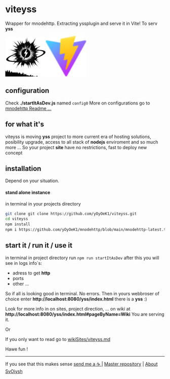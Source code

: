 # viteyss

Wrapper for mnodehttp. Extracting yssplugin and serve it in Vite! To serv **yss**


<img title="viteyss" src="/icons/ico_viteyss_128.png" alt="viteyss_logo" data-align="inline"><img title="viteyss" src="/icons/vite.svg" alt="viteyss_logo" data-align="inline" width="128">



## configuration

Check **./startItAsDev.js** named `config0`
More on configurations go to [mnodehttp Readme ...](https://github.com/yOyOeK1/mnodehttp/blob/main/README.md)


## for what it's

viteyss is moving **yss** project to more current era of hosting solutions, posibility upgrade, access to all stack of **nodejs** enviroment and so much more ...
So your project **site** have no restrictions, fast to deploy new concept


## installation

Depend on your situation.


#### stand alone instance

in terminal in your projects directory

```bash
git clone git clone https://github.com/yOyOeK1/viteyss.git
cd viteyss
npm install
npm i https://github.com/yOyOeK1/mnodehttp/blob/main/mnodehttp-latest.tgz
```


## start it / run it / use it

in terminal in project directory run `npm run startItAsDev` after this you will see in logs info`s:
- adress to get **http**
- ports
- other ...


So if all is looking good in terminal. No errors. Then in yours webbroser of choice enter **http://localhost:8080/yss/index.html** there is a **yss** :)

Look for more info in on sites, project direction, ... on wiki at 
**http://localhost:8080/yss/index.html#pageByName=Wiki** You are serving it.

Or 

If you only want to read go to [wikiSites/viteyss.md](wikiSites/viteyss.md)


Hawe fun !




---

If you see that this makes sense [ send me a ☕ ](https://ko-fi.com/B0B0DFYGS) | [Master repository](https://github.com/yOyOeK1/oiyshTerminal) | [About SvOiysh](https://www.youtube.com/@svoiysh)